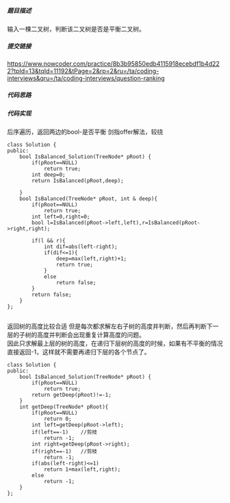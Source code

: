 ##### 题目描述
输入一棵二叉树，判断该二叉树是否是平衡二叉树。


##### 提交链接
https://www.nowcoder.com/practice/8b3b95850edb4115918ecebdf1b4d222?tpId=13&tqId=11192&tPage=2&rp=2&ru=/ta/coding-interviews&qru=/ta/coding-interviews/question-ranking



##### 代码思路




##### 代码实现
后序遍历，返回两边的bool-是否平衡
剑指offer解法，较绕
```
class Solution {
public:
    bool IsBalanced_Solution(TreeNode* pRoot) {
        if(pRoot==NULL)
            return true;
        int deep=0;
        return IsBalanced(pRoot,deep);

    }
    bool IsBalanced(TreeNode* pRoot, int & deep){
        if(pRoot==NULL)
            return true;
        int left=0,right=0;
        bool l=IsBalanced(pRoot->left,left),r=IsBalanced(pRoot->right,right);

        if(l && r){
            int dif=abs(left-right);
            if(dif<=1){
                deep=max(left,right)+1;
                return true;
            }
            else
                return false;
        }
        return false;
    }
};


```


返回树的高度比较合适
但是每次都求解左右子树的高度并判断，然后再判断下一层的子树的高度并判断会出现重复计算高度的问题。   
因此只求解最上层的树的高度，在递归下层树的高度的时候，如果有不平衡的情况直接返回-1，这样就不需要再递归下层的各个节点了。
```
class Solution {
public:
    bool IsBalanced_Solution(TreeNode* pRoot) {
        if(pRoot==NULL)
            return true;
        return getDeep(pRoot)!=-1;
    }
    int getDeep(TreeNode* pRoot){
        if(pRoot==NULL)
            return 0;
        int left=getDeep(pRoot->left);
        if(left==-1)    //剪枝
            return -1;  
        int right=getDeep(pRoot->right);
        if(right==-1)   //剪枝
            return -1;
        if(abs(left-right)<=1)
            return 1+max(left,right);
        else 
            return -1;
    }
};
```